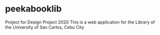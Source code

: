 # peekabooklib

Project for Design Project 2020
This is a web application for the Library of the University of San Carlos, Cebu City
